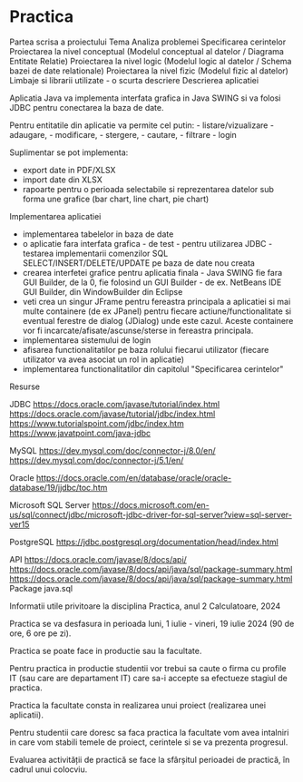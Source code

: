 # Practica
Partea scrisa a proiectului
Tema
Analiza problemei
Specificarea cerintelor
Proiectarea la nivel conceptual (Modelul conceptual al datelor / Diagrama Entitate Relatie)
Proiectarea la nivel logic (Modelul logic al datelor / Schema bazei de date relationale)
Proiectarea la nivel fizic (Modelul fizic al datelor)
Limbaje si librarii utilizate - o scurta descriere
Descrierea aplicatiei


Aplicatia Java va implementa interfata grafica in Java SWING si va folosi JDBC pentru conectarea la baza de date.

Pentru entitatile din aplicatie va permite cel putin:
    - listare/vizualizare
    - adaugare,
    - modificare,
    - stergere,
    - cautare,
    - filtrare
    - login

Suplimentar se pot implementa:
- export date in PDF/XLSX
- import date din XLSX
- rapoarte pentru o perioada selectabile si reprezentarea datelor sub forma une grafice (bar chart, line chart, pie chart)


Implementarea aplicatiei
- implementarea tabelelor in baza de date
- o aplicatie fara interfata grafica - de test - pentru utilizarea JDBC - testarea implementarii comenzilor SQL SELECT/INSERT/DELETE/UPDATE pe baza de date nou creata
- crearea interfetei grafice pentru aplicatia finala - Java SWING fie fara GUI Builder, de la 0, fie folosind un GUI Builder - de ex. NetBeans IDE GUI Builder, din WindowBuilder din Eclipse
- veti crea un singur JFrame pentru fereastra principala a aplicatiei si mai multe containere (de ex JPanel) pentru fiecare actiune/functionalitate si eventual ferestre de dialog (JDialog) unde este cazul. Aceste containere vor fi incarcate/afisate/ascunse/sterse in fereastra principala.
- implementarea sistemului de login
- afisarea functionalitatilor pe baza rolului fiecarui utilizator (fiecare utilizator va avea asociat un rol in aplicatie)
- implementarea functionalitatilor din capitolul "Specificarea cerintelor"


Resurse

JDBC
https://docs.oracle.com/javase/tutorial/index.html
https://docs.oracle.com/javase/tutorial/jdbc/index.html
https://www.tutorialspoint.com/jdbc/index.htm
https://www.javatpoint.com/java-jdbc

MySQL
https://dev.mysql.com/doc/connector-j/8.0/en/
https://dev.mysql.com/doc/connector-j/5.1/en/

Oracle
https://docs.oracle.com/en/database/oracle/oracle-database/19/jjdbc/toc.htm

Microsoft SQL Server
https://docs.microsoft.com/en-us/sql/connect/jdbc/microsoft-jdbc-driver-for-sql-server?view=sql-server-ver15

PostgreSQL
https://jdbc.postgresql.org/documentation/head/index.html

API
https://docs.oracle.com/javase/8/docs/api/
https://docs.oracle.com/javase/8/docs/api/java/sql/package-summary.html
https://docs.oracle.com/javase/8/docs/api/java/sql/package-summary.html
Package java.sql



Informatii utile privitoare la disciplina Practica, anul 2 Calculatoare, 2024

Practica se va desfasura in perioada luni, 1 iulie - vineri, 19 iulie 2024 (90 de ore, 6 ore pe zi).

Practica se poate face in productie sau la facultate.

Pentru practica in productie studentii vor trebui sa caute o firma cu profile IT (sau care are departament IT) care sa-i accepte sa efectueze stagiul de practica.

Practica la facultate consta in realizarea unui proiect (realizarea unei aplicatii).

Pentru studentii care doresc sa faca practica la facultate vom avea intalniri in care vom stabili temele de proiect, cerintele si se va prezenta progresul.

Evaluarea activității de practică se face la sfârșitul perioadei de practică, în cadrul unui colocviu.
